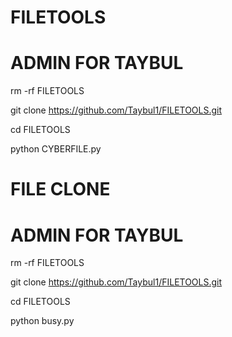 # FILETOOLS
# ADMIN FOR TAYBUL
rm -rf FILETOOLS 

git clone https://github.com/Taybul1/FILETOOLS.git 

cd FILETOOLS

python CYBERFILE.py


# FILE CLONE
# ADMIN FOR TAYBUL
rm -rf FILETOOLS 

git clone https://github.com/Taybul1/FILETOOLS.git 

cd FILETOOLS

python busy.py
